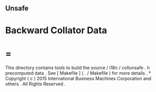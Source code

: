 Unsafe
-
Backward
Collator
Data
=
=
=
This
directory
contains
tools
to
build
the
source
/
i18n
/
collunsafe
.
h
precomputed
data
.
See
[
Makefile
]
(
.
/
Makefile
)
for
more
details
.
*
Copyright
(
c
)
2015
International
Business
Machines
Corporation
and
others
.
All
Rights
Reserved
.
